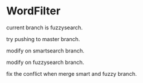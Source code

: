 # WordFilter

current branch is fuzzysearch.

try pushing to master branch.

modify on smartsearch branch.

modify on fuzzysearch branch.

fix the conflict when merge smart and fuzzy branch.

